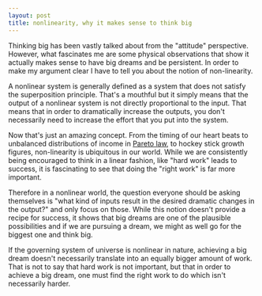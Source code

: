 ```yaml
---
layout: post
title: nonlinearity, why it makes sense to think big
---
```



Thinking big has been vastly talked about from the "attitude" perspective. However, what fascinates me are some physical observations that show it actually makes sense to have big dreams and be persistent. In order to make my argument clear I have to tell you about the notion of non-linearity.

A nonlinear system is generally defined as a system that does not satisfy the superposition principle. That's a mouthful but it simply means that the output of a nonlinear system is not directly proportional to the input. That means that in order to dramatically increase the outputs, you don't necessarily need to increase the effort that you put into the system.

Now that's just an amazing concept. From the timing of our heart beats to unbalanced distributions of income in [Pareto law](http://en.wikipedia.org/wiki/Pareto_principle), to hockey stick growth figures, non-linearity is ubiquitous in our world. While we are consistently being encouraged to think in a linear fashion, like "hard work" leads to success, it is fascinating to see that doing the "right work" is far more important.

Therefore in a nonlinear world, the question everyone should be asking themselves is "what kind of inputs result in the desired dramatic changes in the output?" and only focus on those. While this notion doesn't provide a recipe for success, it shows that big dreams are one of the plausible possibilities and if we are pursuing a dream, we might as well go for the biggest one and think big.

If the governing system of universe is nonlinear in nature, achieving a big dream doesn't necessarily translate into an equally bigger amount of work. That is not to say that hard work is not important, but that in order to achieve a big dream, one must find the right work to do which isn't necessarily harder.